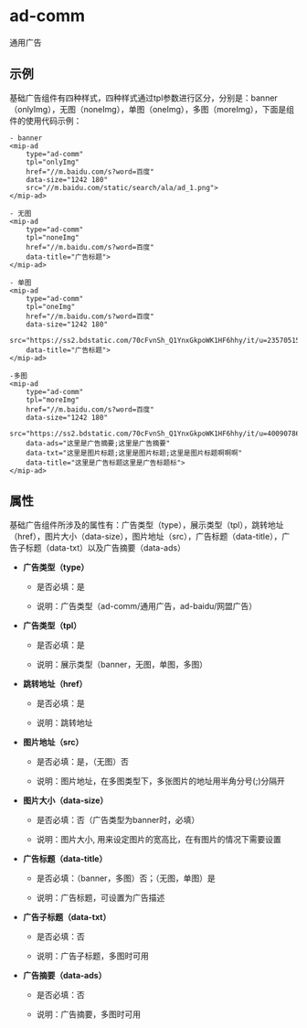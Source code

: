 # ad-comm 

通用广告

## 示例

基础广告组件有四种样式，四种样式通过tpl参数进行区分，分别是：banner（onlyImg），无图（noneImg），单图（oneImg），多图（moreImg），下面是组件的使用代码示例：

```
- banner
<mip-ad 
    type="ad-comm"
    tpl="onlyImg" 
    href="//m.baidu.com/s?word=百度" 
    data-size="1242 180" 
    src="//m.baidu.com/static/search/ala/ad_1.png">
</mip-ad>

- 无图
<mip-ad 
    type="ad-comm"
    tpl="noneImg" 
    href="//m.baidu.com/s?word=百度" 
    data-title="广告标题">
</mip-ad>

- 单图
<mip-ad 
    type="ad-comm"
    tpl="oneImg" 
    href="//m.baidu.com/s?word=百度" 
    data-size="1242 180" 
    src="https://ss2.bdstatic.com/70cFvnSh_Q1YnxGkpoWK1HF6hhy/it/u=2357051511,2286288825&fm=11&gp=0.jpg" 
    data-title="广告标题">
</mip-ad>

-多图
<mip-ad 
    type="ad-comm"
    tpl="moreImg" 
    href="//m.baidu.com/s?word=百度" 
    data-size="1242 180" 
    src="https://ss2.bdstatic.com/70cFvnSh_Q1YnxGkpoWK1HF6hhy/it/u=4009078664,3186400936&fm=111&gp=0.jpg;https://ss2.bdstatic.com/70cFvnSh_Q1YnxGkpoWK1HF6hhy/it/u=521986262,2379149184&fm=21&gp=0.jpg;https://ss1.bdstatic.com/70cFuXSh_Q1YnxGkpoWK1HF6hhy/it/u=195400779,4163278668&fm=21&gp=0.jpg" 
    data-ads="这里是广告摘要;这里是广告摘要" 
    data-txt="这里是图片标题;这里是图片标题;这里是图片标题啊啊啊"
    data-title="这里是广告标题这里是广告标题标">
</mip-ad>
```

## 属性

基础广告组件所涉及的属性有：广告类型（type），展示类型（tpl），跳转地址（href），图片大小（data-size），图片地址（src），广告标题（data-title），广告子标题（data-txt）以及广告摘要（data-ads）

- **广告类型（type）**
    
    - 是否必填：是

    - 说明：广告类型（ad-comm/通用广告，ad-baidu/网盟广告）

- **广告类型（tpl）**
    
    - 是否必填：是

    - 说明：展示类型（banner，无图，单图，多图）

- **跳转地址（href）**

    - 是否必填：是

    - 说明：跳转地址

- **图片地址（src）**

    - 是否必填：是，（无图）否

    - 说明：图片地址，在多图类型下，多张图片的地址用半角分号(;)分隔开

- **图片大小（data-size）**

    - 是否必填：否（广告类型为banner时，必填）

    - 说明：图片大小, 用来设定图片的宽高比，在有图片的情况下需要设置

- **广告标题（data-title）**

    - 是否必填：（banner，多图）否；（无图，单图）是

    - 说明：广告标题，可设置为广告描述

- **广告子标题（data-txt）**
    
    - 是否必填：否

    - 说明：广告子标题，多图时可用

- **广告摘要（data-ads）**

    - 是否必填：否

    - 说明：广告摘要，多图时可用

